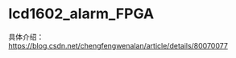# lcd1602_alarm_FPGA       
具体介绍：https://blog.csdn.net/chengfengwenalan/article/details/80070077    
